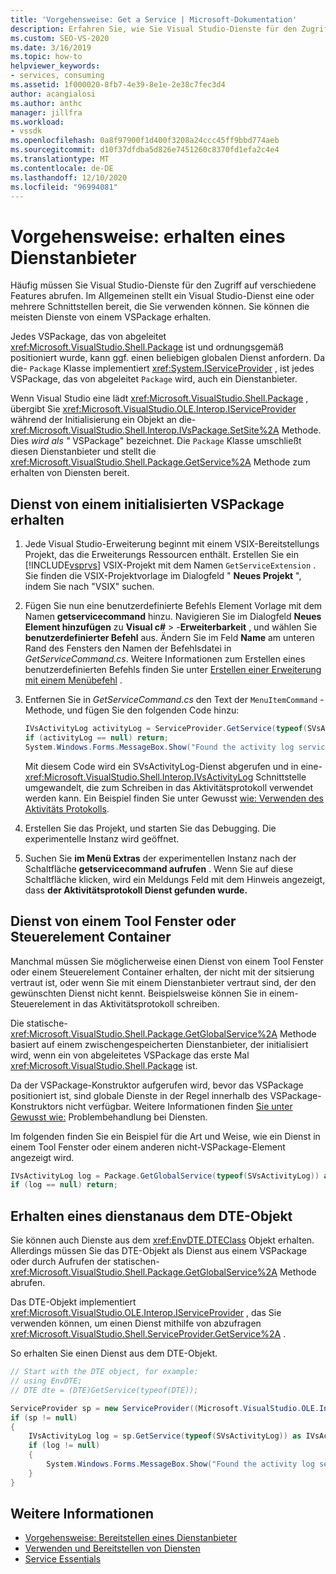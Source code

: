 ```yaml
---
title: 'Vorgehensweise: Get a Service | Microsoft-Dokumentation'
description: Erfahren Sie, wie Sie Visual Studio-Dienste für den Zugriff auf verschiedene Features erhalten. Sie können die meisten Dienste mithilfe eines VSPackages erhalten.
ms.custom: SEO-VS-2020
ms.date: 3/16/2019
ms.topic: how-to
helpviewer_keywords:
- services, consuming
ms.assetid: 1f000020-8fb7-4e39-8e1e-2e38c7fec3d4
author: acangialosi
ms.author: anthc
manager: jillfra
ms.workload:
- vssdk
ms.openlocfilehash: 0a8f97900f1d400f3208a24ccc45ff9bbd774aeb
ms.sourcegitcommit: d10f37dfdba5d826e7451260c8370fd1efa2c4e4
ms.translationtype: MT
ms.contentlocale: de-DE
ms.lasthandoff: 12/10/2020
ms.locfileid: "96994081"
---
```

# <a name="how-to-get-a-service"></a>Vorgehensweise: erhalten eines Dienstanbieter

Häufig müssen Sie Visual Studio-Dienste für den Zugriff auf verschiedene Features abrufen. Im Allgemeinen stellt ein Visual Studio-Dienst eine oder mehrere Schnittstellen bereit, die Sie verwenden können. Sie können die meisten Dienste von einem VSPackage erhalten.

Jedes VSPackage, das von abgeleitet <xref:Microsoft.VisualStudio.Shell.Package> ist und ordnungsgemäß positioniert wurde, kann ggf. einen beliebigen globalen Dienst anfordern. Da die- `Package` Klasse implementiert <xref:System.IServiceProvider> , ist jedes VSPackage, das von abgeleitet `Package` wird, auch ein Dienstanbieter.

Wenn Visual Studio eine lädt <xref:Microsoft.VisualStudio.Shell.Package> , übergibt Sie <xref:Microsoft.VisualStudio.OLE.Interop.IServiceProvider> während der Initialisierung ein Objekt an die- <xref:Microsoft.VisualStudio.Shell.Interop.IVsPackage.SetSite%2A> Methode. Dies *wird als "* VSPackage" bezeichnet. Die `Package` Klasse umschließt diesen Dienstanbieter und stellt die <xref:Microsoft.VisualStudio.Shell.Package.GetService%2A> Methode zum erhalten von Diensten bereit.

## <a name="getting-a-service-from-an-initialized-vspackage"></a>Dienst von einem initialisierten VSPackage erhalten

1. Jede Visual Studio-Erweiterung beginnt mit einem VSIX-Bereitstellungs Projekt, das die Erweiterungs Ressourcen enthält. Erstellen Sie ein [!INCLUDE[vsprvs](../code-quality/includes/vsprvs_md.md)] VSIX-Projekt mit dem Namen `GetServiceExtension` . Sie finden die VSIX-Projektvorlage im Dialogfeld " **Neues Projekt** ", indem Sie nach "VSIX" suchen.

2. Fügen Sie nun eine benutzerdefinierte Befehls Element Vorlage mit dem Namen **getservicecommand** hinzu. Navigieren Sie im Dialogfeld **Neues Element hinzufügen** zu **Visual c#**  >  -**Erweiterbarkeit** , und wählen Sie **benutzerdefinierter Befehl** aus. Ändern Sie im Feld **Name** am unteren Rand des Fensters den Namen der Befehlsdatei in *GetServiceCommand.cs*. Weitere Informationen zum Erstellen eines benutzerdefinierten Befehls finden Sie unter [Erstellen einer Erweiterung mit einem Menübefehl](../extensibility/creating-an-extension-with-a-menu-command.md) .

3. Entfernen Sie in *GetServiceCommand.cs* den Text der `MenuItemCommand` -Methode, und fügen Sie den folgenden Code hinzu:

   ```csharp
   IVsActivityLog activityLog = ServiceProvider.GetService(typeof(SVsActivityLog)) as IVsActivityLog;
   if (activityLog == null) return;
   System.Windows.Forms.MessageBox.Show("Found the activity log service.");

   ```

    Mit diesem Code wird ein SVsActivityLog-Dienst abgerufen und in eine- <xref:Microsoft.VisualStudio.Shell.Interop.IVsActivityLog> Schnittstelle umgewandelt, die zum Schreiben in das Aktivitätsprotokoll verwendet werden kann. Ein Beispiel finden Sie unter Gewusst [wie: Verwenden des Aktivitäts Protokolls](../extensibility/how-to-use-the-activity-log.md).

4. Erstellen Sie das Projekt, und starten Sie das Debugging. Die experimentelle Instanz wird geöffnet.

5. Suchen Sie **im Menü Extras** der experimentellen Instanz nach der Schaltfläche **getservicecommand aufrufen** . Wenn Sie auf diese Schaltfläche klicken, wird ein Meldungs Feld mit dem Hinweis angezeigt, dass **der Aktivitätsprotokoll Dienst gefunden wurde.**

## <a name="getting-a-service-from-a-tool-window-or-control-container"></a>Dienst von einem Tool Fenster oder Steuerelement Container

Manchmal müssen Sie möglicherweise einen Dienst von einem Tool Fenster oder einem Steuerelement Container erhalten, der nicht mit der sitsierung vertraut ist, oder wenn Sie mit einem Dienstanbieter vertraut sind, der den gewünschten Dienst nicht kennt. Beispielsweise können Sie in einem-Steuerelement in das Aktivitätsprotokoll schreiben.

Die statische- <xref:Microsoft.VisualStudio.Shell.Package.GetGlobalService%2A> Methode basiert auf einem zwischengespeicherten Dienstanbieter, der initialisiert wird, wenn ein von abgeleitetes VSPackage das erste Mal <xref:Microsoft.VisualStudio.Shell.Package> ist.

Da der VSPackage-Konstruktor aufgerufen wird, bevor das VSPackage positioniert ist, sind globale Dienste in der Regel innerhalb des VSPackage-Konstruktors nicht verfügbar. Weitere Informationen finden [Sie unter Gewusst wie:](../extensibility/how-to-troubleshoot-services.md) Problembehandlung bei Diensten.

Im folgenden finden Sie ein Beispiel für die Art und Weise, wie ein Dienst in einem Tool Fenster oder einem anderen nicht-VSPackage-Element angezeigt wird.

```csharp
IVsActivityLog log = Package.GetGlobalService(typeof(SVsActivityLog)) as IVsActivityLog;
if (log == null) return;
```

## <a name="getting-a-service-from-the-dte-object"></a>Erhalten eines dienstanaus dem DTE-Objekt

Sie können auch Dienste aus dem <xref:EnvDTE.DTEClass> Objekt erhalten. Allerdings müssen Sie das DTE-Objekt als Dienst aus einem VSPackage oder durch Aufrufen der statischen- <xref:Microsoft.VisualStudio.Shell.Package.GetGlobalService%2A> Methode abrufen.

Das DTE-Objekt implementiert <xref:Microsoft.VisualStudio.OLE.Interop.IServiceProvider> , das Sie verwenden können, um einen Dienst mithilfe von abzufragen <xref:Microsoft.VisualStudio.Shell.ServiceProvider.GetService%2A> .

So erhalten Sie einen Dienst aus dem DTE-Objekt.

```csharp
// Start with the DTE object, for example: 
// using EnvDTE;
// DTE dte = (DTE)GetService(typeof(DTE));

ServiceProvider sp = new ServiceProvider((Microsoft.VisualStudio.OLE.Interop.IServiceProvider)dte);
if (sp != null)
{
    IVsActivityLog log = sp.GetService(typeof(SVsActivityLog)) as IVsActivityLog;
    if (log != null)
    {
        System.Windows.Forms.MessageBox.Show("Found the activity log service.");
    }
}
```

## <a name="see-also"></a>Weitere Informationen

- [Vorgehensweise: Bereitstellen eines Dienstanbieter](../extensibility/how-to-provide-a-service.md)
- [Verwenden und Bereitstellen von Diensten](../extensibility/using-and-providing-services.md)
- [Service Essentials](../extensibility/internals/service-essentials.md)
